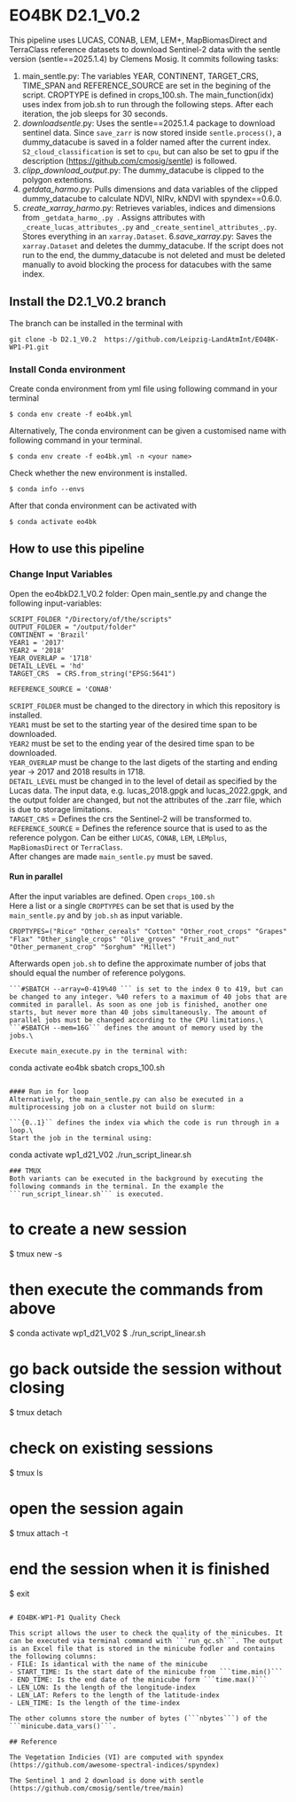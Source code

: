 # EO4BK D2.1_V0.2

This pipeline uses LUCAS, CONAB, LEM, LEM+, MapBiomasDirect and TerraClass reference datasets to download Sentinel-2 data with the sentle version (sentle==2025.1.4) by Clemens Mosig. 
It commits following tasks:
1. main_sentle.py: The variables YEAR, CONTINENT, TARGET_CRS, TIME_SPAN and REFERENCE_SOURCE are set in the begining of the script. CROPTYPE is defined in crops_100.sh. The main_function(idx) uses index from job.sh to run through the following steps. After each iteration, the job sleeps for 30 seconds.
2. _downloadsentle_.py: Uses the sentle==2025.1.4 package to download sentinel data. Since ```save_zarr``` is now stored inside ```sentle.process()```, a dummy_datacube is saved in a folder named after the current index. ```S2_cloud_classification``` is set to ```cpu```, but can also be set to gpu if the description (https://github.com/cmosig/sentle) is followed.
3. _clipp_download_output_.py: The dummy_datacube is clipped to the polygon extentions.
4. _getdata_harmo_.py: Pulls dimensions and data variables of the clipped dummy_datacube to calculate NDVI, NIRv, kNDVI with spyndex==0.6.0.
5. _create_xarray_harmo_.py: Retrieves variables, indices and dimensions from ```_getdata_harmo_.py ```. Assigns attributes with ```_create_lucas_attributes_.py``` and ```_create_sentinel_attributes_.py```. Stores everything in an ```xarray.Dataset```.
6._save_xarray_.py: Saves the ```xarray.Dataset``` and deletes the dummy_datacube. If the script does not run to the end, the dummy_datacube is not deleted and must be deleted manually to avoid blocking the process for datacubes with the same index.

## Install the D2.1_V0.2 branch

The branch can be installed in the terminal with
```
git clone -b D2.1_V0.2  https://github.com/Leipzig-LandAtmInt/EO4BK-WP1-P1.git
```

### Install Conda environment
Create conda environment from yml file using following command in your terminal
```
$ conda env create -f eo4bk.yml
```
Alternatively, The conda environment can be given a customised name with following command in your terminal. 
```
$ conda env create -f eo4bk.yml -n <your name>
```
Check whether the new environment is installed.
```
$ conda info --envs
```
After that conda environment can be activated with
```
$ conda activate eo4bk
```

## How to use this pipeline

### Change Input Variables
Open the eo4bkD2.1_V0.2 folder: 
Open main_sentle.py and change the following input-variables:
```
SCRIPT_FOLDER "/Directory/of/the/scripts"
OUTPUT_FOLDER = "/output/folder"
CONTINENT = 'Brazil'
YEAR1 = '2017'
YEAR2 = '2018'
YEAR_OVERLAP = '1718'
DETAIL_LEVEL = 'hd'
TARGET_CRS  = CRS.from_string("EPSG:5641")

REFERENCE_SOURCE = 'CONAB'
```
```SCRIPT_FOLDER``` must be changed to the directory in which this repository is installed. \
```YEAR1``` must be set to the starting year of the desired time span to be downloaded. \
```YEAR2``` must be set to the ending year of the desired time span to be downloaded. \
```YEAR_OVERLAP``` must be change to the last digets of the starting and ending year -> 2017 and 2018 results in 1718. \
```DETAIL_LEVEL``` must be changed in to the level of detail as specified by the Lucas data. The input data, e.g. lucas_2018.gpgk and lucas_2022.gpgk, and the output folder are changed, but not the attributes of the .zarr file, which is due to storage limitations.\
```TARGET_CRS```  = Defines the crs the Sentinel-2 will be transformed to. \
```REFERENCE_SOURCE``` = Defines the reference source that is used to as the reference polygon. Can be either ```LUCAS```, ```CONAB```, ```LEM```, ```LEMplus```, ```MapBiomasDirect``` or ```TerraClass```.\
After changes are made ```main_sentle.py``` must be saved. 



#### Run in parallel

After the input variables are defined. Open ```crops_100.sh```\
Here a list or a single ```CROPTYPES``` can be set that is used by the ```main_sentle.py``` and by ```job.sh``` as input variable.
```
CROPTYPES=("Rice" "Other_cereals" "Cotton" "Other_root_crops" "Grapes" "Flax" "Other_single_crops" "Olive_groves" "Fruit_and_nut" "Other_permanent_crop" "Sorghum" "Millet")
```
Afterwards open ```job.sh``` to define the approximate number of jobs that should equal the number of reference polygons. 
```
```#SBATCH --array=0-419%40 ``` is set to the index 0 to 419, but can be changed to any integer. %40 refers to a maximum of 40 jobs that are commited in parallel. As soon as one job is finished, another one starts, but never more than 40 jobs simultaneously. The amount of parallel jobs must be changed according to the CPU limitations.\
```#SBATCH --mem=16G``` defines the amount of memory used by the jobs.\

Execute main_execute.py in the terminal with:
```
conda activate eo4bk
sbatch crops_100.sh
```

#### Run in for loop 
Alternatively, the main_sentle.py can also be executed in a multiprocessing job on a cluster not build on slurm:

```{0..1}`` defines the index via which the code is run through in a loop.\
Start the job in the terminal using: 
```
conda activate wp1_d21_V02
./run_script_linear.sh
```
### TMUX
Both variants can be executed in the background by executing the following commands in the terminal. In the example the ```run_script_linear.sh``` is executed. 

```
# to create a new session
$ tmux new -s <name>
# then execute the commands from above
$ conda activate wp1_d21_V02
$ ./run_script_linear.sh
# go back outside the session without closing
$ tmux detach
# check on existing sessions
$ tmux ls 
# open the session again
$ tmux attach -t <name>
# end the session when it is finished
$ exit 
```

# EO4BK-WP1-P1 Quality Check

This script allows the user to check the quality of the minicubes. It can be executed via terminal command with ```run_qc.sh```. The output is an Excel file that is stored in the minicube fodler and contains the following columns:
- FILE: Is idantical with the name of the minicube
- START_TIME: Is the start date of the minicube from ```time.min()```
- END_TIME: Is the end date of the minicube form ```time.max()```
- LEN_LON: Is the length of the longitude-index
- LEN_LAT: Refers to the length of the latitude-index
- LEN_TIME: Is the length of the time-index 

The other columns store the number of bytes (```nbytes```) of the ```minicube.data_vars()```.

## Reference

The Vegetation Indicies (VI) are computed with spyndex (https://github.com/awesome-spectral-indices/spyndex)

The Sentinel 1 and 2 download is done with sentle (https://github.com/cmosig/sentle/tree/main)

